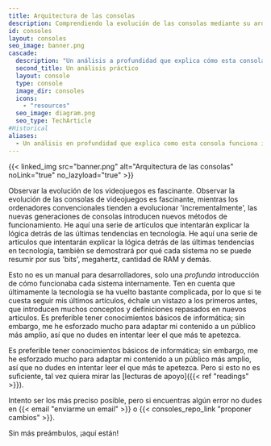 ```yaml
---
title: Arquitectura de las consolas
description: Comprendiendo la evolución de las consolas mediante su arquitectura
id: consoles
layout: consoles
seo_image: banner.png
cascade:
  description: "Un análisis a profundidad que explica cómo esta consola funciona internamente"
  second_title: Un análisis práctico
  layout: console
  type: console
  image_dir: consoles
  icons:
    - "resources"
  seo_image: diagram.png
  seo_type: TechArticle
#Historical
aliases:
  - Un análisis en profundidad que explica como esta consola funciona internamente
---
```


{{< linked_img src="banner.png" alt="Arquitectura de las consolas" noLink="true" no_lazyload="true" >}}

Observar la evolución de los videojuegos es fascinante. Observar la evolución de las consolas de videojuegos es fascinante, mientras los ordenadores convencionales tienden a evolucionar 'incrementalmente', las nuevas generaciones de consolas introducen nuevos métodos de funcionamiento. He aquí una serie de artículos que intentarán explicar la lógica detrás de las últimas tendencias en tecnología. He aquí una serie de artículos que intentarán explicar la lógica detrás de las últimas tendencias en tecnología, también se demostrará por qué cada sistema no se puede resumir por sus 'bits', megahertz, cantidad de RAM y demás.

Esto no es un manual para desarrolladores, solo una *profunda* introducción de cómo funcionaba cada sistema internamente. Ten en cuenta que últimamente la tecnología se ha vuelto bastante complicada, por lo que si te cuesta seguir mis últimos artículos, échale un vistazo a los primeros antes, que introducen muchos conceptos y definiciones repasados en nuevos artículos. Es preferible tener conocimientos básicos de informática; sin embargo, me he esforzado mucho para adaptar mi contenido a un público más amplio, así que no dudes en intentar leer el que más te apetezca.

Es preferible tener conocimientos básicos de informática; sin embargo, me he esforzado mucho para adaptar mi contenido a un público más amplio, así que no dudes en intentar leer el que más te apetezca. Pero si esto no es suficiente, tal vez quiera mirar las [lecturas de apoyo]({{< ref "readings" >}}).

Intento ser los más preciso posible, pero si encuentras algún error no dudes en {{< email "enviarme un email" >}} o {{< consoles_repo_link "proponer cambios" >}}.

Sin más preámbulos, ¡aquí están!
